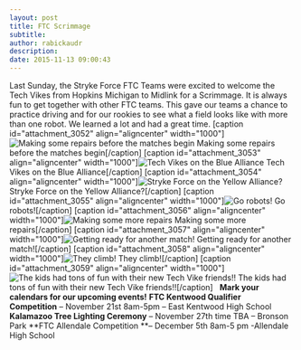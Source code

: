 ```yaml
---
layout: post
title: FTC Scrimmage
subtitle:
author: rabickaudr
description:
date: 2015-11-13 09:00:43
---
```


Last Sunday, the Stryke Force FTC Teams were excited to welcome the Tech Vikes from Hopkins Michigan to Midlink for a Scrimmage. It is always fun to get together with other FTC teams. This gave our teams a chance to practice driving and for our rookies to see what a field looks like with more than one robot. We learned a lot and had a great time. [caption id="attachment_3052" align="aligncenter" width="1000"]![Making some repairs before the matches begin](/wp-content/uploads/2015/11/100_2978-1024x768.jpg) Making some repairs before the matches begin[/caption] [caption id="attachment_3053" align="aligncenter" width="1000"]![Tech Vikes on the Blue Alliance](http://strykeforce.org/wp-content/uploads/2015/11/100_2994-1024x768.jpg) Tech Vikes on the Blue Alliance[/caption] [caption id="attachment_3054" align="aligncenter" width="1000"]![Stryke Force on the Yellow Alliance? ](http://strykeforce.org/wp-content/uploads/2015/11/100_3000-1024x768.jpg) Stryke Force on the Yellow Alliance?[/caption] [caption id="attachment_3055" align="aligncenter" width="1000"]![Go robots!](http://strykeforce.org/wp-content/uploads/2015/11/100_2993-1024x768.jpg) Go robots![/caption] [caption id="attachment_3056" align="aligncenter" width="1000"]![Making some more repairs ](http://strykeforce.org/wp-content/uploads/2015/11/DSC02474-1024x683.jpg) Making some more repairs[/caption] [caption id="attachment_3057" align="aligncenter" width="1000"]![Getting ready for another match! ](http://strykeforce.org/wp-content/uploads/2015/11/DSC02491-1024x683.jpg) Getting ready for another match![/caption] [caption id="attachment_3058" align="aligncenter" width="1000"]![They climb! ](http://strykeforce.org/wp-content/uploads/2015/11/100_3004-1024x768.jpg) They climb![/caption] [caption id="attachment_3059" align="aligncenter" width="1000"]![The kids had tons of fun with their new Tech Vike friends!!](http://strykeforce.org/wp-content/uploads/2015/11/100_2988-1024x768.jpg) The kids had tons of fun with their new Tech Vike friends!![/caption]   **Mark your calendars for our upcoming events!** **FTC Kentwood Qualifier Competition** – November 21st 8am-5pm – East Kentwood High School **Kalamazoo Tree Lighting Ceremony** – November 27th time TBA – Bronson Park **FTC Allendale Competition **– December 5th 8am-5 pm -Allendale High School
